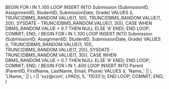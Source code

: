 BEGIN
    FOR i IN 1..100 LOOP
        INSERT INTO Submission (SubmissionID, AssignmentID, StudentID, SubmissionDate, Grade) VALUES 
        (i, TRUNC(DBMS_RANDOM.VALUE(1, 10)), TRUNC(DBMS_RANDOM.VALUE(1, 20)), SYSDATE - TRUNC(DBMS_RANDOM.VALUE(1, 30)), CASE WHEN DBMS_RANDOM.VALUE < 0.7 THEN NULL ELSE 'A' END);
    END LOOP;
    COMMIT;
END;
/
BEGIN
    FOR i IN 1..100 LOOP
        INSERT INTO Submission (SubmissionID, AssignmentID, StudentID, SubmissionDate, Grade) VALUES 
        (i, TRUNC(DBMS_RANDOM.VALUE(1, 10)), TRUNC(DBMS_RANDOM.VALUE(1, 20)), SYSDATE - TRUNC(DBMS_RANDOM.VALUE(1, 30)), CASE WHEN DBMS_RANDOM.VALUE < 0.7 THEN NULL ELSE 'A' END);
    END LOOP;
    COMMIT;
END;
/
BEGIN
    FOR i IN 1..400 LOOP
        INSERT INTO Parent (ParentID, FirstName, LastName, Email, Phone) VALUES 
        (i, 'Name_' || i, 'LName_' || i,  i || 'xyz@com',  LPAD(i, 5, '11033'));
    END LOOP;
    COMMIT;
END;
/
